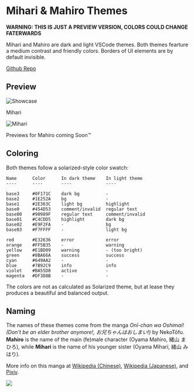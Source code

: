 # Mihari & Mahiro Themes

**WARNING: THIS IS JUST A PREVIEW VERSION, COLORS COULD CHANGE FATERWARDS**

Mihari and Mahiro are dark and light VSCode themes. Both themes fearture a
medium contrast and friendly colors. Borders of UI elements are by default
invisible.

[Github Repo](https://github.com/01010101lzy/mihari)

## Preview

![Showcase](https://i.loli.net/2018/09/21/5ba4e0872966e.png)

Mihari

![Mihari](https://i.loli.net/2018/09/21/5ba4e08727893.png)

Previews for Mahiro coming Soon™

## Coloring

Both themes follow a solarized-style color swatch:

```
Name      Color      In dark theme    In light theme
----      ----       ----             ----

base3     #0F171C    dark bg          -
base2     #1E252A    bg               -
base1     #2E363C    light bg         highlight
base0     #454D53    comment/invalid  regular text
base00    #90989F    regular text     comment/invalid
base01    #C4CDD5    highlight        dark bg
base02    #E9F2FA    -                bg
base03    #F7FFFF    -                light bg

red       #E32636    error            error
orange    #FF5B35    -                warning
yellow    #E1BD09    warning          - (too bright)
green     #8BA66A    success          success
cyan      #649AA2    -                -
blue      #7B92C9    info             info
violet    #BA55D8    active           -
magenta   #DF3D8B    -                -
```

The colors are not as calculated as Solarized theme, but at lease they produces
a beautiful and balanced output.

## Naming

The names of these themes come from the manga _Onī-chan wa Oshimai! (Don't be an elder brother anymore!, お兄ちゃんはおしまい!)_ by NekoTōfu. **Mahiro** is the name of the main (fe)male character (Oyama Mahiro, 緒山 まひろ), while **Mihari** is the name of his younger sister (Oyama Mihari, 緒山 みはり).

More info on this manga at [Wikipedia (Chinese)](https://zh.wikipedia.org/wiki/%E5%88%AB%E5%BD%93%E6%AC%A7%E5%B0%BC%E9%85%B1%E4%BA%86%EF%BC%81), [Wikipedia (Japanese)](https://ja.wikipedia.org/wiki/%E3%81%8A%E5%85%84%E3%81%A1%E3%82%83%E3%82%93%E3%81%AF%E3%81%8A%E3%81%97%E3%81%BE%E3%81%84!), and [Pixiv](https://www.pixiv.net/user/159912/series/12).

![](https://i.loli.net/2018/09/21/5ba4e08736380.png)
